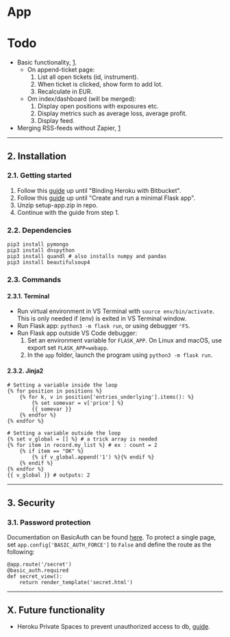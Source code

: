 # App

# Todo
- Basic functionality, [1](https://www.codeproject.com/Articles/1255416/Simple-Python-Flask-Program-with-MongoDB).
    - On append-ticket page:
        1. List all open tickets (id, instrument).
        2. When ticket is clicked, show form to add lot.
        3. Recalculate in EUR.
    - Om index/dashboard (will be merged):
        1. Display open positions with exposures etc.
        2. Display metrics such as average loss, average profit.
        3. Display feed.
- Merging RSS-feeds without Zapier, [1](https://bit.ly/2VSJEil)

---

## 2. Installation
### 2.1. Getting started
1. Follow this [guide](https://medium.com/@manajitpal/auto-deployment-using-bitbucket-and-heroku-521b4271cc27) up until "Binding Heroku with Bitbucket".
2. Follow this [guide](https://code.visualstudio.com/docs/python/tutorial-flask) up until "Create and run a minimal Flask app".
3. Unzip setup-app.zip in repo.
4. Continue with the guide from step 1.

### 2.2. Dependencies
```
pip3 install pymongo
pip3 install dnspython
pip3 install quandl # also installs numpy and pandas
pip3 install beautifulsoup4
```

### 2.3. Commands
#### 2.3.1. Terminal
- Run virtual environment in VS Terminal with `source env/bin/activate`. This is only needed if (env) is exited in VS Terminal window.
- Run Flask app: `python3 -m flask run`, or using debugger `⌃F5`.
- Run Flask app outside VS Code debugger:
    1. Set an environment variable for `FLASK_APP`. On Linux and macOS, use export set `FLASK_APP=webapp`.
    2. In the `app` folder, launch the program using `python3 -m flask run`.

#### 2.3.2. Jinja2
```
# Setting a variable inside the loop
{% for position in positions %}
    {% for k, v in position['entries_underlying'].items(): %}
        {% set somevar = v['price'] %}
        {{ somevar }}
    {% endfor %}
{% endfor %}
```

```
# Setting a variable outside the loop
{% set v_global = [] %} # a trick array is needed
{% for item in record.my_list %} # ex : count = 2
    {% if item == "OK" %}
        {% if v_global.append('1') %}{% endif %}
    {% endif %}
{% endfor %}
{{ v_global }} # outputs: 2 
```

---

## 3. Security
### 3.1. Password protection
Documentation on BasicAuth can be found [here](). To protect a single page, set `app.config['BASIC_AUTH_FORCE']` to `False` and define the route as the following:
```
@app.route('/secret')
@basic_auth.required
def secret_view():
    return render_template('secret.html')
```

---

## X. Future functionality
- Heroku Private Spaces to prevent unauthorized access to db, [guide](https://www.mongodb.com/blog/post/integrating-mongodb-atlas-with-heroku-private-spaces).